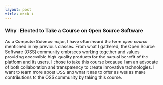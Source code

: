 ```yaml
---
layout: post
title: Week 1
---
```



### Why I Elected to Take a Course on Open Source Software

As a Computer Science major, I have often heard the term _open source_ mentioned in my previous classes. From what I gathered, the Open Source Software (OSS) community embraces working together and values providing accessible high-quality products for the mutual benefit of the platform and its users. I chose to take this course because I am an advocate of both collaboration and transparency to create innovative technologies. I want to learn more about OSS and what it has to offer as well as make contributions to the OSS community by taking this course.

